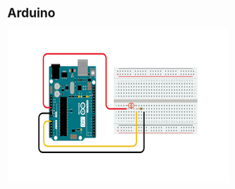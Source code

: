 # Arduino

<img src="/Arduino/circuit_arduino_photoresistor.png" alt="Circuit diagram" title="Circuit diagram" height="350"/>